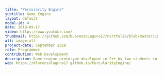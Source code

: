 ```yaml
---
title: "Percularity Engine"
subtitle: Game Engine
layout: default
modal-id: 4
date: 2019-09-17
video: https://www.youtube.com/
thumbnail: https://github.com/DLorenzoLaguno17/Portfolio/blob/master/img/portfolio/Percularity.gif?raw=true
alt: image-alt
project-date: September 2019
role: Programmer
contribution: Web Development
description: Game engine prototype developed in C++ by two students in third course.
web: https://dlorenzolaguno17.github.io/PercularityEngine/

---
```


